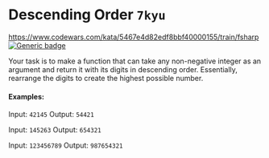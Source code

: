 ﻿# Descending Order `7kyu`
https://www.codewars.com/kata/5467e4d82edf8bbf40000155/train/fsharp  
[![Generic badge](https://img.shields.io/badge/status-solved-green.svg)](https://shields.io/)

Your task is to make a function that can take any non-negative integer as an argument and return it with its digits in descending order. Essentially, rearrange the digits to create the highest possible number.

#### Examples:  
Input: `42145` Output: `54421`

Input: `145263` Output: `654321`

Input: `123456789` Output: `987654321`